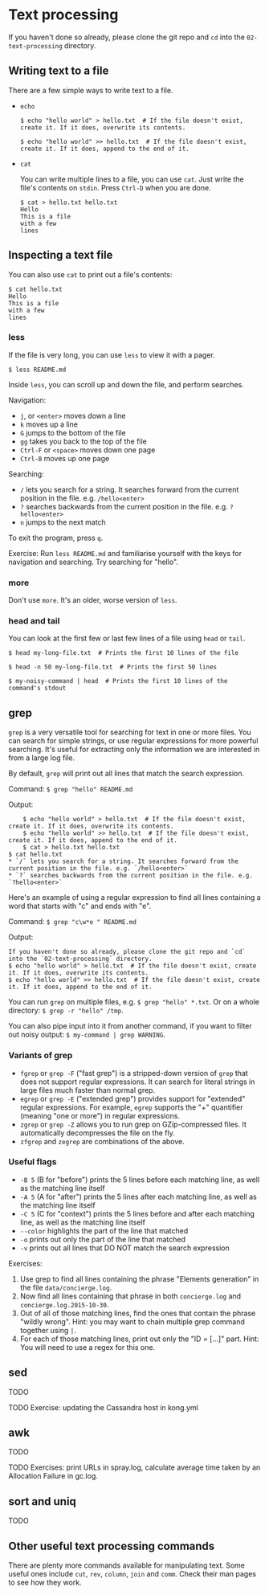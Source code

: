 # Text processing

If you haven't done so already, please clone the git repo and `cd` into the `02-text-processing` directory.

## Writing text to a file

There are a few simple ways to write text to a file.

* `echo`

    ```
    $ echo "hello world" > hello.txt  # If the file doesn't exist, create it. If it does, overwrite its contents.

    $ echo "hello world" >> hello.txt  # If the file doesn't exist, create it. If it does, append to the end of it.
    ```

* `cat`

    You can write multiple lines to a file, you can use `cat`. Just write the file's contents on `stdin`. Press `Ctrl-D` when you are done.

    ```
    $ cat > hello.txt hello.txt
    Hello
    This is a file
    with a few
    lines
    ```

## Inspecting a text file

You can also use `cat` to print out a file's contents:

```
$ cat hello.txt
Hello
This is a file
with a few
lines
```

### less

If the file is very long, you can use `less` to view it with a pager.

```
$ less README.md
```

Inside `less`, you can scroll up and down the file, and perform searches.

Navigation:

* `j`, or `<enter>` moves down a line
* `k` moves up a line
* `G` jumps to the bottom of the file
* `gg` takes you back to the top of the file
* `Ctrl-F` or `<space>` moves down one page
* `Ctrl-B` moves up one page

Searching:

* `/` lets you search for a string. It searches forward from the current position in the file. e.g. `/hello<enter>`
* `?` searches backwards from the current position in the file. e.g. `?hello<enter>`
* `n` jumps to the next match

To exit the program, press `q`.

Exercise: Run `less README.md` and familiarise yourself with the keys for navigation and searching. Try searching for "hello".

### more

Don't use `more`. It's an older, worse version of `less`.

### head and tail

You can look at the first few or last few lines of a file using `head` or `tail`.

```
$ head my-long-file.txt  # Prints the first 10 lines of the file

$ head -n 50 my-long-file.txt  # Prints the first 50 lines

$ my-noisy-command | head  # Prints the first 10 lines of the command's stdout
```

## grep

`grep` is a very versatile tool for searching for text in one or more files. You can search for simple strings, or use regular expressions for more powerful searching. It's useful for extracting only the information we are interested in from a large log file.

By default, `grep` will print out all lines that match the search expression.

Command: `$ grep "hello" README.md`

Output:

```
    $ echo "hello world" > hello.txt  # If the file doesn't exist, create it. If it does, overwrite its contents.
    $ echo "hello world" >> hello.txt  # If the file doesn't exist, create it. If it does, append to the end of it.
    $ cat > hello.txt hello.txt
$ cat hello.txt
* `/` lets you search for a string. It searches forward from the current position in the file. e.g. `/hello<enter>`
* `?` searches backwards from the current position in the file. e.g. `?hello<enter>`
```

Here's an example of using a regular expression to find all lines containing a word that starts with "c" and ends with "e".

Command: `$ grep "c\w*e " README.md`

Output:

```
If you haven't done so already, please clone the git repo and `cd` into the `02-text-processing` directory.
$ echo "hello world" > hello.txt  # If the file doesn't exist, create it. If it does, overwrite its contents.
$ echo "hello world" >> hello.txt  # If the file doesn't exist, create it. If it does, append to the end of it.
```

You can run `grep` on multiple files, e.g. `$ grep "hello" *.txt`. Or on a whole directory: `$ grep -r "hello" /tmp`.

You can also pipe input into it from another command, if you want to filter out noisy output: `$ my-command | grep WARNING`.

### Variants of grep

* `fgrep` or `grep -F` ("fast grep") is a stripped-down version of `grep` that does not support regular expressions. It can search for literal strings in large files much faster than normal grep.
* `egrep` or `grep -E` ("extended grep") provides support for "extended" regular expressions. For example, `egrep` supports the "+" quantifier (meaning "one or more") in regular expressions.
* `zgrep` or `grep -Z` allows you to run grep on GZip-compressed files. It automatically decompresses the file on the fly.
* `zfgrep` and `zegrep` are combinations of the above.

### Useful flags

* `-B 5` (B for "before") prints the 5 lines before each matching line, as well as the matching line itself
* `-A 5` (A for "after") prints the 5 lines after each matching line, as well as the matching line itself
* `-C 5` (C for "context") prints the 5 lines before and after each matching line, as well as the matching line itself
* `--color` highlights the part of the line that matched
* `-o` prints out only the part of the line that matched
* `-v` prints out all lines that DO NOT match the search expression

Exercises: 

1. Use grep to find all lines containing the phrase "Elements generation" in the file `data/concierge.log`.
2. Now find all lines containing that phrase in both `concierge.log` and `concierge.log.2015-10-30`.
3. Out of all of those matching lines, find the ones that contain the phrase "wildly wrong". Hint: you may want to chain multiple grep command together using `|`.
4. For each of those matching lines, print out only the "ID = [...]" part. Hint: You will need to use a regex for this one.

## sed

TODO

TODO Exercise: updating the Cassandra host in kong.yml

## awk

TODO

TODO Exercises: print URLs in spray.log, calculate average time taken by an Allocation Failure in gc.log.

## sort and uniq

TODO

## Other useful text processing commands

There are plenty more commands available for manipulating text. Some useful ones include `cut`, `rev`, `column`, `join` and `comm`. Check their man pages to see how they work.
